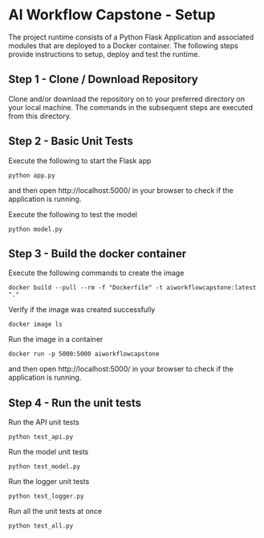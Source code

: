 # AI Workflow Capstone - Setup

The project runtime consists of a Python Flask Application and associated modules that are deployed to a Docker container. The following steps provide instructions to setup, deploy and test the runtime.


## Step 1 - Clone / Download Repository

Clone and/or download the repository on to your preferred directory on your local machine. The commands in the subsequent steps are executed from this directory.

## Step 2 - Basic Unit Tests

Execute the following to start the Flask app
```
python app.py
```
and then open http://localhost:5000/ in your browser to check if the application is running.

Execute the following to test the model
```
python model.py
```

## Step 3 - Build the docker container

Execute the following commands to create the image
```
docker build --pull --rm -f "Dockerfile" -t aiworkflowcapstone:latest "."
```

Verify if the image was created successfully
```
docker image ls
```

Run the image in a container
```
docker run -p 5000:5000 aiworkflowcapstone
```

and then open http://localhost:5000/ in your browser to check if the application is running.

## Step 4 - Run the unit tests

Run the API unit tests
```
python test_api.py
```

Run the model unit tests
```
python test_model.py
```

Run the logger unit tests
```
python test_logger.py
```

Run all the unit tests at once
```
python test_all.py
```
